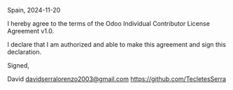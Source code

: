 Spain, 2024-11-20

I hereby agree to the terms of the Odoo Individual Contributor License
Agreement v1.0.

I declare that I am authorized and able to make this agreement and sign this
declaration.

Signed,

David davidserralorenzo2003@gmail.com https://github.com/TecletesSerra